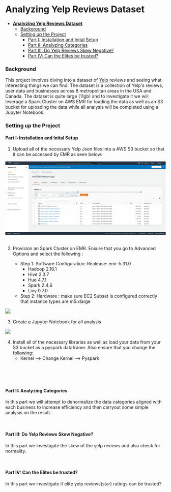# **Analyzing Yelp Reviews Dataset**
- [**Analyzing Yelp Reviews Dataset**](#analyzing-yelp-reviews-dataset)
    - [Background](#background)
    - [Setting up the Project](#setting-up-the-project)
      - [Part I: Installation and Inital Setup](#part-i-installation-and-inital-setup)
      - [Part II: Analyzing Categories](#part-ii-analyzing-categories)
      - [Part III: Do Yelp Reviews Skew Negative?](#part-iii-do-yelp-reviews-skew-negative)
      - [Part IV: Can the Elites be trusted?](#part-iv-can-the-elites-be-trusted)

 
 ### Background
 
 This project involves diving into a dataset of [Yelp](https://www.kaggle.com/yelp-dataset/yelp-dataset) reviews and seeing what interesting things we can find. The dataset is a collection of Yelp's reviews, user data and businesses across 8 metropolitan areas in the USA and Canada. The dataset is quite large (11gb) and to investigate it we will leverage a Spark Cluster on AWS EMR  for loading the data as well as an S3 bucket for uploading the data while all analysis will be completed using a Jupyter Notebook. 

  


 ### Setting up the Project

 #### Part I: Installation and Inital Setup 
1. Upload all of the necessary Yelp Json files into a AWS S3 bucket so that it can be accessed by EMR as seen below: 
   
![](https://github.com/OjeWilliams/Analyzing-Yelp-Reviews-Dataset/blob/main/images/s3_bucket.png)
<br />
<br />

2. Provision an Spark Cluster on EMR. Ensure that you go to Advanced Options and select the following :

   - Step 1: Software Configuration: Realease: emr-5.31.0
       - Hadoop 2.10.1
       - Hive 2.3.7
       - Hue 4.7.1
       - Spark 2.4.6
       - Livy 0.7.0
    -   Step 2: Hardware : make sure EC2 Subset is configured correctly that instance types are m5.xlarge


![](cluster_configuration.png)  &nbsp; <br />
   
3. Create a Jupyter Notebook for all analysis

![](notebook_configuration.png)


4. Install all of the necessary libraries as well as load your data from your S3 bucket as a pyspark dataframe. Also ensure that you change the following:
    - Kernel --> Change Kernel --> Pyspark

<br />
<br />
<br />

  

#### Part II: Analyzing Categories
In this part we will attempt to denormalize the data categories aligned with each business to increase efficiency and then carryout some simple analysis on the result. 

   <br />
  

#### Part III: Do Yelp Reviews Skew Negative?
In this part we investigate the skew of the yelp reviews and also check for normality.

   <br />

#### Part IV: Can the Elites be trusted?
In this part we investigate if elite yelp reviews(star) ratings can be trusted?
